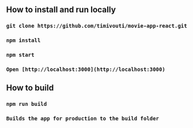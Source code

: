 ## How to install and run locally

### `git clone https://github.com/timivouti/movie-app-react.git`

### `npm install`

### `npm start`

### `Open [http://localhost:3000](http://localhost:3000)`

## How to build

### `npm run build`

### `Builds the app for production to the build folder`

